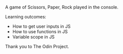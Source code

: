 A game of Scissors, Paper, Rock played in the console.

Learning outcomes:
- How to get user inputs in JS
- How  to use functions in JS
- Variable scope in JS

Thank you to The Odin Project.
